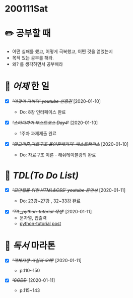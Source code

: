 # 200111Sat

# :pencil2: 공부할 때

- 어떤 실패를 했고, 어떻게 극복했고, 어떤 것을 얻었는지
- 목적 있는 공부를 해라.
- 왜? 를 생각하면서 공부해라

<!-- # 🌞 오늘의 _명언_ -->

# 📅 _어제_ 한 일

- [x] ~~_*'이것이 자바다' youtube 신용권*_~~ [2020-01-10]

  - Do: 8장 인터페이스 완료

- [x] ~~_*'스터디파이 부스트코스 Day4'*_~~ [2020-01-10]

  - 1주차 과제제출 완료

- [x] ~~_*'알고리즘,자료구조 올인원패키지' 패스트캠퍼스*_~~ [2020-01-10]
  - Do: 자료구조 이론 - 해쉬테이블강의 완료

# :memo: _TDL(To Do List)_

<!-- ❌🔺❎🔼 -->

<!-- **G**:Goal(목표)<br> -->
<!-- **D**:Do(했음) -->

- [x] ~~_*'모던웹을 위한 HTML&CSS' youtube 윤인성*_~~ [2020-01-11]

  - Do: 23강~27강 , 32~33강 완료

* [x] ~~_'TIL_python-tutorial 작성'_~~ [2020-01-11]
  - 문자열, 입출력
  - [python-tutorial post](https://github.com/DevLimK1/TIL/blob/master/Python/python-tutorial.md)

<!-- # 📚 _TIL(Today I Learned)_ -->

# 📖 _독서_ 마라톤

- [x] ~~_'객체지향 사실과 오해'_~~ [2020-01-11]

  - p.110~150

- [x] ~~_'CODE'_~~ [2020-01-11]
  - p.115~143

<!-- # 💪 개발자라면 _운동_ 은 필수! -->

<!-- - [x] ~~_*헬스480일차 in 면목2동헬스장 am.07:30~09:00*_~~ [2020-01-10] -->

<!-- # :newspaper: 오늘 읽은 _it 개발, 기술 관련 기사, 블로그_ -->

<!-- # :disappointed: 오늘 _아쉬웠던 점_.. -->

<!-- # 📅 _내일_ 할 일 -->

  <!-- # 🛌 오늘 하루 _마무리_ 하며.. -->
